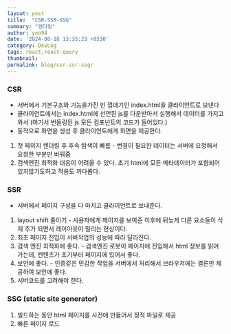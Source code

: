 ```yaml
---
layout: post
title:  "CSR-SSR-SSG"
summary: "렌더링"
author: yoo94
date: '2024-08-18 13:35:23 +0530'
category: DevLog
tags: react,react-query
thumbnail: 
permalink: blog/csr-ssr-ssg/
---
```

### CSR
- 서버에서 기본구조와 기능을가진 빈 껍데기인 index.html을 클라이언트로 보낸다
- 클라이언트에서는 index.html에 선언된 js를 다운받아서 실행해서 데이터를 가지고와서
(여기서 번들링된 js 모든 컴포넌트의 코드가 들어있다.)
- 동적으로 화면을 생성 후 클라이언트에게 화면을 제공한다.

1. 첫 페이지 렌더링 후 후속 탐색이 빠름 - 변경이 필요한 데이터는 서버에 요청해서 요청한 부분만 바꿔줌
2. 검색엔진 최적화 대응이 어려울 수 있다. 초기 html에 모든 메타데이터가 포함되어있지않기도하고 적용도 까다롭다.

### SSR

- 서버에서 페이지 구성을 다 마치고 클라이언트로 보내준다.

1. layout shift 줄이기 - 사용자에게 페이지를 보여준 이후에 뒤늦게 다른 요소들이 삭제 추가 되면서 레이아웃이 밀리는 현상이다.
2. 최초 페이지 진입이 서버작업의 성능에 따라 달라진다.
3. 검색 엔진 최적화에 좋다. - 검색엔진 로봇이 페이지에 진입해서 html 정보를 읽어가는데, 컨텐츠가 초기부터 페이지에 있어서 좋다.
4. 보안에 좋다. - 인증같은 민감한 작업을 서버에서 처리해서 브라우저에는 결론만 제공하여 보안에 좋다.
5. 서버코드를 고려해야 한다.

### SSG (static site generator)

1. 빌드하는 동안 html 페이지를 사전에 만들어서 정적 파일로 제공
2. 빠른 페이지 로드
